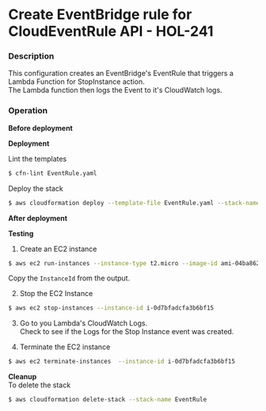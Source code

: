 # Create EventBridge rule for CloudEventRule API - HOL-241

### Description

This configuration creates an EventBridge's EventRule that triggers a Lambda Function for StopInstance action.  
The Lambda function then logs the Event to it's CloudWatch logs.

### Operation

**Before deployment**

**Deployment**

Lint the templates

```bash
$ cfn-lint EventRule.yaml
```

Deploy the stack

```bash
$ aws cloudformation deploy --template-file EventRule.yaml --stack-name EventRule --capabilities CAPABILITY_NAMED_IAM
```

**After deployment**

**Testing**

1. Create an EC2 instance

```bash
$ aws ec2 run-instances --instance-type t2.micro --image-id ami-04ba8620fc44e2264
```

Copy the `InstanceId` from the output.

2. Stop the EC2 Instance

```bash
$ aws ec2 stop-instances --instance-id i-0d7bfadcfa3b6bf15
```

3. Go to you Lambda's CloudWatch Logs.  
   Check to see if the Logs for the Stop Instance event was created.

4. Terminate the EC2 instance

```bash
$ aws ec2 terminate-instances  --instance-id i-0d7bfadcfa3b6bf15
```

**Cleanup**  
To delete the stack

```bash
$ aws cloudformation delete-stack --stack-name EventRule
```
